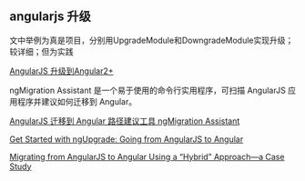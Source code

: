 #

## angularjs 升级

文中举例为真是项目，分别用UpgradeModule和DowngradeModule实现升级；较详细；但为实践

[AngularJS 升级到Angular2+](https://blog.csdn.net/chuachua66/article/details/79774516)

ngMigration Assistant 是一个易于使用的命令行实用程序，可扫描 AngularJS 应用程序并建议如何迁移到 Angular。

[AngularJS 迁移到 Angular 路径建议工具 ngMigration Assistant](https://www.oschina.net/p/ngmigration-assistant)

[Get Started with ngUpgrade: Going from AngularJS to Angular](https://scotch.io/tutorials/get-started-with-ngupgrade-going-from-angularjs-to-angular)

[Migrating from AngularJS to Angular Using a “Hybrid” Approach—a Case Study](https://www.monterail.com/blog/angularjs-angular-migration-hybrid)